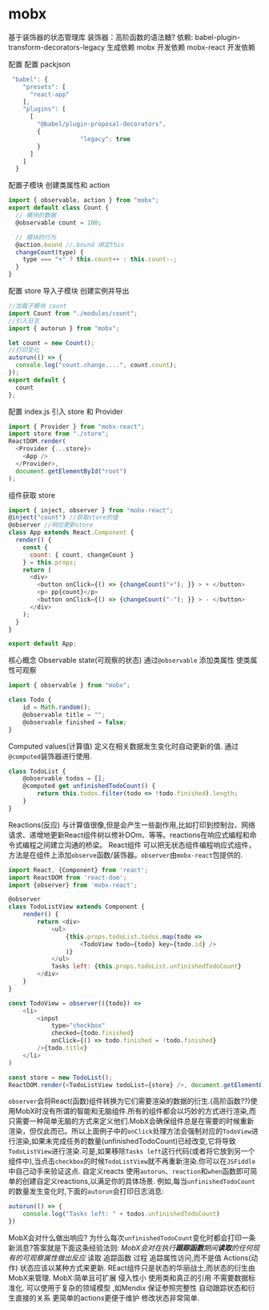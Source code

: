 # mobx
基于装饰器的状态管理库 
装饰器：高阶函数的语法糖?
 依赖:
babel-plugin-transform-decorators-legacy 生成依赖
  mobx 开发依赖
mobx-react 开发依赖

 配置  配置 packjson

```js
 "babel": {
    "presets": [
      "react-app"
    ],
    "plugins": [
      [
        "@babel/plugin-proposal-decorators",
        {
					"legacy": true
        }
      ]
    ]
  }
```

 配置子模块
创建类属性和 action

```js
import { observable, action } from "mobx";
export default class Count {
  // 模块的数据
  @observable count = 100;

  // 模块的行为
  @action.bound //.bound 绑定this
  changeCount(type) {
    type === "+" ? this.count++ : this.count--;
  }
}
```

 配置 store
导入子模块 创建实例并导出

```js
//加载子模块 count
import Count from "./modules/count";
//引入日志
import { autorun } from "mobx";

let count = new Count();
//打印变化
autorun(() => {
  console.log("count.change....", count.count);
});
export default {
  count
};
```

 配置 index.js
引入 store 和 Provider

```js
import { Provider } from "mobx-react";
import store from "./store";
ReactDOM.render(
  <Provider {...store}>
    <App />
  </Provider>,
  document.getElementById("root")
);
```

 组件获取 store

```js
import { inject, observer } from "mobx-react";
@inject("count") //获取store的值
@observer //响应更新store
class App extends React.Component {
  render() {
    const {
      count: { count, changeCount }
    } = this.props;
    return (
      <div>
        <button onClick={() => {changeCount("+"); }} > + </button>
        <p> pp{count}</p>
        <button onClick={() => {changeCount("-"); }} > - </button>
      </div>
    );
  }
}

export default App;
```
 核心概念
 Observable state(可观察的状态)
通过`@observable` 添加类属性
使类属性可观察
```js
import { observable } from "mobx";

class Todo {
    id = Math.random();
    @observable title = "";
    @observable finished = false;
}
```
 Computed values(计算值)
定义在相关数据发生变化时自动更新的值.
通过`@computed`装饰器进行使用.
```js
class TodoList {
    @observable todos = [];
    @computed get unfinishedTodoCount() {
        return this.todos.filter(todo => !todo.finished).length;
    }
}
```
 Reactions(反应)
与计算值很像,但是会产生一些副作用,比如打印到控制台、网络请求、递增地更新React组件树以修补DOm、等等。reactions在响应式编程和命令式编程之间建立沟通的桥梁。
 React组件
可以把无状态组件编程响应式组件，
方法是在组件上添加`observe`函数/装饰器。`observer`由`mobx-react`包提供的.
```js
import React, {Component} from 'react';
import ReactDOM from 'react-dom';
import {observer} from 'mobx-react';

@observer
class TodoListView extends Component {
    render() {
        return <div>
            <ul>
                {this.props.todoList.todos.map(todo =>
                    <TodoView todo={todo} key={todo.id} />
                )}
            </ul>
            Tasks left: {this.props.todoList.unfinishedTodoCount}
        </div>
    }
}

const TodoView = observer(({todo}) =>
    <li>
        <input
            type="checkbox"
            checked={todo.finished}
            onClick={() => todo.finished = !todo.finished}
        />{todo.title}
    </li>
)

const store = new TodoList();
ReactDOM.render(<TodoListView todoList={store} />, document.getElementById('mount'));
```
`observer`会将React(函数)组件转换为它们需要渲染的数据的衍生.(高阶函数??)使用MobX时没有所谓的智能和无脑组件.所有的组件都会以巧妙的方式进行渲染,而只需要一种简单无脑的方式来定义他们.MobX会确保组件总是在需要的时候重新渲染，但仅此而已。所以上面例子中的`onClick`处理方法会强制对应的`TodoView`进行渲染,如果未完成任务的数量(unfinishedTodoCount)已经改变,它将导致`TodoListView`进行渲染.可是,如果移除`Tasks left`这行代码(或者将它放到另一个组件中),当点击`checkbox`的时候`TodoListView`就不再重新渲染.你可以在`JSFiddle`中自己动手来验证这点.
 自定义reacts
使用`autorun`、`reaction`和`when`函数即可简单的创建自定义reactions,以满足你的具体场景.
例如,每当`unfinishedTodoCount`的数量发生变化时,下面的`autorun`会打印日志消息:
```js
autorun(() => {
    console.log("Tasks left: " + todos.unfinishedTodoCount)
})
```
 MobX会对什么做出响应?
为什么每次`unfinishedTodoCount`变化时都会打印一条新消息?答案就是下面这条经验法则:
*MobX会对在执行**跟踪函数**期间**读取**的任何现有的可观察属性做出反应*
读取
追踪函数
过程
追踪属性访问,而不是值
 Actions(动作)
状态应该以某种方式来更新.
REact组件只是状态的华丽战士,而状态的衍生由MobX来管理.
 MobX:简单且可扩展
侵入性小
 使用类和真正的引用
不需要数据标准化. 可以使用于复杂的领域模型 ,如Mendix
 保证参照完整性
自动跟踪状态和衍生直接的关系
 更简单的actions更便于维护
修改状态非常简单.
